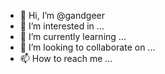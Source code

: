 - 👋 Hi, I’m @gandgeer
- 👀 I’m interested in ...
- 🌱 I’m currently learning ...
- 💞️ I’m looking to collaborate on ...
- 📫 How to reach me ...

<!---
gandgeer/gandgeer is a ✨ special ✨ repository because its `README.md` (this file) appears on your GitHub profile.
You can click the Preview link to take a look at your changes.
--->
